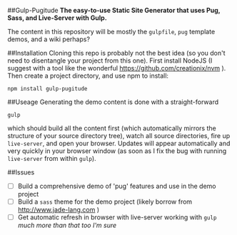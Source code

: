##Gulp-Pugitude
__The easy-to-use Static Site Generator that uses Pug, Sass, and Live-Server with Gulp.__

The content in this repository will be mostly the `gulpfile`, `pug` template demos,
and a wiki perhaps?

##Installation
Cloning this repo is probably not the best idea (so you don't need to
disentangle your project from this one). First install NodeJS (I suggest
with a tool like the wonderful https://github.com/creationix/nvm ). Then create
a project directory, and use npm
to install:

    npm install gulp-pugitude

##Useage
Generating the demo content is done with a straight-forward

    gulp

which should build all the content first (which automatically mirrors the
structure of your source directory tree), watch all source directories, fire up
`live-server`, and open your browser. Updates will appear automatically and very
quickly in your browser window (as soon as I fix the bug with running
`live-server` from within `gulp`).

##Issues
 - [ ] Build a comprehensive demo of 'pug' features and use in the demo project
 - [ ] Build a `sass` theme for the demo project (likely borrow from
http://www.jade-lang.com ) 
 - [ ] Get automatic refresh in browser with live-server working with `gulp`
_much more than that too I'm sure_
